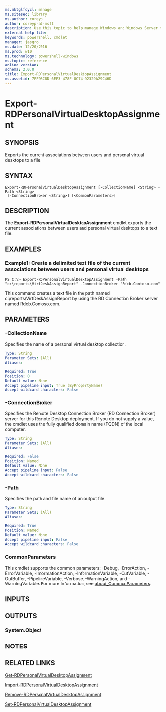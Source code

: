 ```yaml
---
ms.mktglfcycl: manage
ms.sitesec: library
ms.author: coreyp
author: coreyp-at-msft
description: Use this topic to help manage Windows and Windows Server technologies with Windows PowerShell.
external help file: 
keywords: powershell, cmdlet
manager: jasgro
ms.date: 12/20/2016
ms.prod: w10
ms.technology: powershell-windows
ms.topic: reference
online version: 
schema: 2.0.0
title: Export-RDPersonalVirtualDesktopAssignment
ms.assetid: 7FF9BC8D-6EF3-478F-8C74-92329A29C46D
---
```


# Export-RDPersonalVirtualDesktopAssignment

## SYNOPSIS
Exports the current associations between users and personal virtual desktops to a file.

## SYNTAX

```
Export-RDPersonalVirtualDesktopAssignment [-CollectionName] <String> -Path <String>
 [-ConnectionBroker <String>] [<CommonParameters>]
```

## DESCRIPTION
The **Export-RDPersonalVirtualDesktopAssignment** cmdlet exports the current associations between users and personal virtual desktops to a text file.

## EXAMPLES

### Example1: Create a delimited text file of the current associations between users and personal virtual desktops
```
PS C:\> Export-RDPersonalVirtualDesktopAssignment -Path "c:\reports\VirtDeskAssignReport" -ConnectionBroker "Rdcb.Contoso.com"
```

This command creates a text file in the path named c:\reports\VirtDeskAssignReport by using the RD Connection Broker server named Rdcb.Contoso.com.

## PARAMETERS

### -CollectionName
Specifies the name of a personal virtual desktop collection.

```yaml
Type: String
Parameter Sets: (All)
Aliases: 

Required: True
Position: 0
Default value: None
Accept pipeline input: True (ByPropertyName)
Accept wildcard characters: False
```

### -ConnectionBroker
Specifies the Remote Desktop Connection Broker (RD Connection Broker) server for this Remote Desktop deployment.
If you do not supply a value, the cmdlet uses the fully qualified domain name (FQDN) of the local computer.

```yaml
Type: String
Parameter Sets: (All)
Aliases: 

Required: False
Position: Named
Default value: None
Accept pipeline input: False
Accept wildcard characters: False
```

### -Path
Specifies the path and file name of an output file.

```yaml
Type: String
Parameter Sets: (All)
Aliases: 

Required: True
Position: Named
Default value: None
Accept pipeline input: False
Accept wildcard characters: False
```

### CommonParameters
This cmdlet supports the common parameters: -Debug, -ErrorAction, -ErrorVariable, -InformationAction, -InformationVariable, -OutVariable, -OutBuffer, -PipelineVariable, -Verbose, -WarningAction, and -WarningVariable. For more information, see [about_CommonParameters](http://go.microsoft.com/fwlink/?LinkID=113216).

## INPUTS

## OUTPUTS

### System.Object

## NOTES

## RELATED LINKS

[Get-RDPersonalVirtualDesktopAssignment](./get-rdpersonalvirtualdesktopassignment.md)

[Import-RDPersonalVirtualDesktopAssignment](./import-rdpersonalvirtualdesktopassignment.md)

[Remove-RDPersonalVirtualDesktopAssignment](./remove-rdpersonalvirtualdesktopassignment.md)

[Set-RDPersonalVirtualDesktopAssignment](./set-rdpersonalvirtualdesktopassignment.md)


